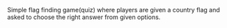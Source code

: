 Simple flag finding game(quiz) where players are given a country flag and asked to choose the right answer from given options.
